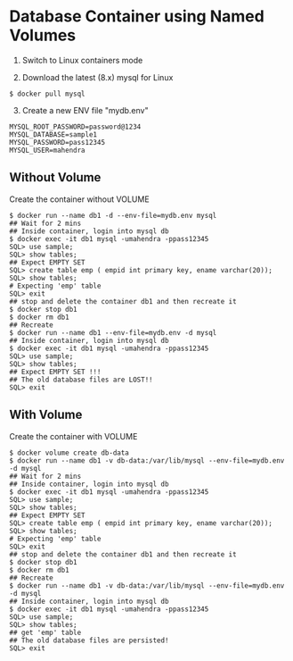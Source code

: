 # Database Container using Named Volumes


1. Switch to Linux containers mode

2. Download the latest (8.x) mysql for Linux

```
$ docker pull mysql
```

3. Create a new ENV file "mydb.env"

```
MYSQL_ROOT_PASSWORD=password@1234
MYSQL_DATABASE=sample1
MYSQL_PASSWORD=pass12345
MYSQL_USER=mahendra
```

## Without Volume

Create the container without VOLUME

```
$ docker run --name db1 -d --env-file=mydb.env mysql
## Wait for 2 mins
## Inside container, login into mysql db
$ docker exec -it db1 mysql -umahendra -ppass12345 
SQL> use sample;
SQL> show tables;
## Expect EMPTY SET
SQL> create table emp ( empid int primary key, ename varchar(20));
SQL> show tables;
# Expecting 'emp' table
SQL> exit
## stop and delete the container db1 and then recreate it
$ docker stop db1
$ docker rm db1
## Recreate
$ docker run --name db1 --env-file=mydb.env -d mysql
## Inside container, login into mysql db
$ docker exec -it db1 mysql -umahendra -ppass12345 
SQL> use sample;
SQL> show tables;
## Expect EMPTY SET !!!
## The old database files are LOST!!
SQL> exit
```

## With Volume

Create the container with VOLUME

```
$ docker volume create db-data
$ docker run --name db1 -v db-data:/var/lib/mysql --env-file=mydb.env -d mysql
## Wait for 2 mins
## Inside container, login into mysql db
$ docker exec -it db1 mysql -umahendra -ppass12345 
SQL> use sample;
SQL> show tables;
## Expect EMPTY SET
SQL> create table emp ( empid int primary key, ename varchar(20));
SQL> show tables;
# Expecting 'emp' table
SQL> exit
## stop and delete the container db1 and then recreate it
$ docker stop db1
$ docker rm db1
## Recreate
$ docker run --name db1 -v db-data:/var/lib/mysql --env-file=mydb.env -d mysql
## Inside container, login into mysql db
$ docker exec -it db1 mysql -umahendra -ppass12345 
SQL> use sample;
SQL> show tables;
## get 'emp' table
## The old database files are persisted!
SQL> exit
```

